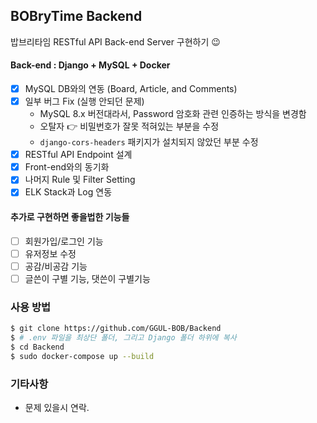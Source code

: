 ## BOBryTime Backend

밥브리타임 RESTful API Back-end Server 구현하기 😉

#### Back-end : Django + MySQL + Docker

-   [x] MySQL DB와의 연동 (Board, Article, and Comments)
-   [x] 일부 버그 Fix (실행 안되던 문제)
    -   MySQL 8.x 버전대라서, Password 암호화 관련 인증하는 방식을 변경함
    -   오탈자 👉 비밀번호가 잘못 적혀있는 부분을 수정
    -   `django-cors-headers` 패키지가 설치되지 않았던 부분 수정
-   [x] RESTful API Endpoint 설계
-   [x] Front-end와의 동기화
-   [x] 나머지 Rule 및 Filter Setting
-   [x] ELK Stack과 Log 연동

#### 추가로 구현하면 좋을법한 기능들

-   [ ] 회원가입/로그인 기능
-   [ ] 유저정보 수정
-   [ ] 공감/비공감 기능
-   [ ] 글쓴이 구별 기능, 댓쓴이 구별기능

### 사용 방법

```sh
$ git clone https://github.com/GGUL-BOB/Backend
$ # .env 파일을 최상단 폴더, 그리고 Django 폴더 하위에 복사
$ cd Backend
$ sudo docker-compose up --build
```

### 기타사항

-   문제 있을시 연락.
